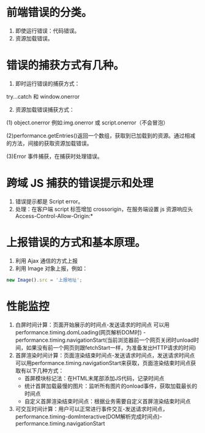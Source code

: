 # 前端错误的分类。

1. 即使运行错误：代码错误。
2. 资源加载错误。

# 错误的捕获方式有几种。

1. 即时运行错误的捕获方式：

  try...catch 和 window.onerror

2. 资源加载错误捕获方式：

  (1) object.onerror 例如:img.onerror 或 script.onerror（不会冒泡）

  (2)performance.getEntries()返回一个数组，获取到已加载到的资源。通过相减的方法，间接的获取资源加载错误。

  (3)Error 事件捕获，在捕获时处理错误。

# 跨域 JS 捕获的错误提示和处理

1. 错误提示都是 Script error。
2. 处理：在客户端 script 标签增加 crossorigin，在服务端设置 js 资源响应头 Access-Control-Allow-Origin:*

# 上报错误的方式和基本原理。

1. 利用 Ajax 通信的方式上报
2. 利用 Image 对象上报，例如：

```javascript
new Image().src = '上报地址';
```

# 性能监控

1. 白屏时间计算：页面开始展示的时间点-发送请求的时间点 可以用performance.timing.domLoading(网页解析DOM时) - performance.timing.navigationStart(当前浏览器前一个网页关闭时unload时间，如果没有前一个网页则跟fetchStart一样，为准备发出HTTP请求的时间)
2. 首屏渲染时间计算：页面渲染结束时间点-发送请求时间点，发送请求时间点可以用performance.timing.navigationStart来获取，页面渲染结束时间点获取有以下几种方式：
   * 首屏模块标记法：在HTML末尾部添加JS代码，记录时间点
   * 统计首屏加载最慢的图片：监听所有图片的onload事件，获取加载最长的时间点
   * 自定义首屏渲染结束时间点：根据业务需要自定义首屏渲染结束时间点
3. 可交互时间计算：用户可以正常进行事件交互-发送请求时间点，performance.timing-domInteractive(DOM解析完成时间点)-performance.timing.navigationStart